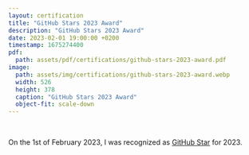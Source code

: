 ```yaml
---
layout: certification
title: "GitHub Stars 2023 Award"
description: "GitHub Stars 2023 Award"
date: 2023-02-01 19:00:00 +0200
timestamp: 1675274400
pdf:
  path: assets/pdf/certifications/github-stars-2023-award.pdf
image:
  path: assets/img/certifications/github-stars-2023-award.webp
  width: 526
  height: 378
  caption: "GitHub Stars 2023 Award"
  object-fit: scale-down
---
```


<br />

<p class="lead text-center">
  On the <time datetime="2023-02-01">1st of February 2023</time>, I was recognized as <a href="https://stars.github.com/profiles/char0n/">GitHub Star</a> for 2023.
</p>

